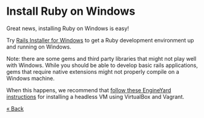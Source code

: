 # Install Ruby on Windows

Great news, installing Ruby on Windows is easy!

Try [Rails Installer for Windows](http://railsinstaller.org) to get a
Ruby development environment up and running on Windows.

Note: there are some gems and third party libraries that might not play well with Windows. 
While you should be able to develop basic rails applications, gems that require native extensions 
might not properly compile on a Windows machine. 

When this happens, we recommend that [follow these EngineYard instructions](http://www.engineyard.com/blog/2010/virtualize-this-instant-rails-in-a-virtual-box/)
for installing a headless VM using VirtualBox and Vagrant.

[« Back](/ruby_from_scratch)
